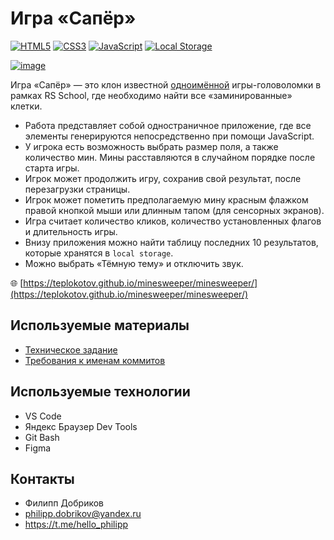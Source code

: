 # **Игра «Сапёр»**

[![HTML5](https://img.shields.io/badge/html5-%23E34F26.svg?style=for-the-badge&logo=html5&logoColor=white)](https://developer.mozilla.org/en-US/docs/Web/HTML)
[![CSS3](https://img.shields.io/badge/css3-%231572B6.svg?style=for-the-badge&logo=css3&logoColor=white)](https://developer.mozilla.org/en-US/docs/Web/CSS)
[![JavaScript](https://img.shields.io/badge/javascript-%23323330.svg?style=for-the-badge&logo=javascript&logoColor=%23F7DF1E)](https://developer.mozilla.org/en-US/docs/Web/JavaScript)
[![Local Storage](https://img.shields.io/badge/local-storage-%23323330.svg?style=for-the-badge&logo=rest&logoColor=white)](https://ru.wikipedia.org/wiki/REST)

[![image](https://github.com/teplokotov/minesweeper/assets/118915923/8656a1e8-b569-481d-8c22-9b3daf2295f6)](https://teplokotov.github.io/minesweeper/minesweeper/)

Игра «Сапёр» — это клон известной [одноимённой](https://ru.wikipedia.org/wiki/Сапёр_(игра)) игры-головоломки в рамках RS School, где необходимо найти все «заминированные» клетки.<br>
- Работа представляет собой одностраничное приложение, где все элементы генерируются непосредственно при помощи JavaScript.
- У игрока есть возможность выбрать размер поля, а также количество мин. Мины расставляются в случайном порядке после старта игры.
- Игрок может продолжить игру, сохранив свой результат, после перезагрузки страницы.
- Игрок может пометить предполагаемую мину красным флажком правой кнопкой мыши или длинным тапом (для сенсорных экранов).
- Игра считает количество кликов, количество установленных флагов и длительность игры.
- Внизу приложения можно найти таблицу последних 10 результатов, которые хранятся в `local storage`.
- Можно выбрать «Тёмную тему» и отключить звук.

🌐 [https://teplokotov.github.io/minesweeper/minesweeper/](https://teplokotov.github.io/minesweeper/minesweeper/)

## Используемые материалы
- [Техническое задание](https://github.com/rolling-scopes-school/tasks/blob/master/tasks/minesweeper/README.md)
- [Требования к именам коммитов](https://docs.rs.school/#/git-convention)
## Используемые технологии
- VS Code
- Яндекс Браузер Dev Tools
- Git Bash
- Figma
## Контакты
- Филипп Добриков
- philipp.dobrikov@yandex.ru
- https://t.me/hello_philipp
